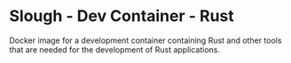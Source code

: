 # Slough - Dev Container - Rust

Docker image for a development container containing Rust and other tools that are needed for the development of Rust applications.
